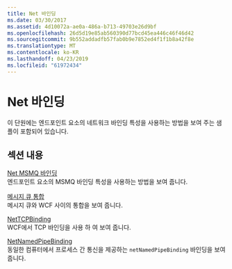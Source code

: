 ```yaml
---
title: Net 바인딩
ms.date: 03/30/2017
ms.assetid: 4d10072a-ae0a-486a-b713-49703e26d9bf
ms.openlocfilehash: 26d5d19e85ab560390d77bcd45ea446c46f46d42
ms.sourcegitcommit: 9b552addadfb57fab0b9e7852ed4f1f1b8a42f8e
ms.translationtype: MT
ms.contentlocale: ko-KR
ms.lasthandoff: 04/23/2019
ms.locfileid: "61972434"
---
```

# <a name="net-binding"></a>Net 바인딩
이 단원에는 엔드포인트 요소의 네트워크 바인딩 특성을 사용하는 방법을 보여 주는 샘플이 포함되어 있습니다.  
  
## <a name="in-this-section"></a>섹션 내용  
 [Net MSMQ 바인딩](../../../../docs/framework/wcf/samples/net-msmq-binding.md)  
 엔드포인트 요소의 MSMQ 바인딩 특성을 사용하는 방법을 보여 줍니다.  
  
 [메시지 큐 통합](../../../../docs/framework/wcf/samples/message-queueing-integration.md)  
 메시지 큐와 WCF 사이의 통합을 보여 줍니다.  
  
 [NetTCPBinding](../../../../docs/framework/wcf/samples/nettcpbinding.md)  
 WCF에서 TCP 바인딩을 사용 하 여 보여 줍니다.  
  
 [NetNamedPipeBinding](../../../../docs/framework/wcf/samples/netnamedpipebinding.md)  
 동일한 컴퓨터에서 프로세스 간 통신을 제공하는 `netNamedPipeBinding` 바인딩을 보여 줍니다.
